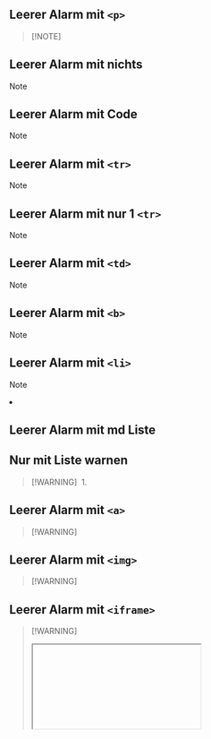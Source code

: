 ## Leerer Alarm mit `<p>`
> [!NOTE]  
> <P>

## Leerer Alarm mit nichts
> [!NOTE] 
> 

## Leerer Alarm mit Code
> [!NOTE]
><code></code>

## Leerer Alarm mit  `<tr>`
> [!NOTE]
><tr></tr>

## Leerer Alarm mit nur 1 `<tr>`
> [!NOTE]
><tr>

## Leerer Alarm mit `<td>`
> [!NOTE]
><td></td>

## Leerer Alarm mit  `<b>`
> [!NOTE]
><b></b>

## Leerer Alarm mit  `<li>`
> [!NOTE]
><li></li>

## Leerer Alarm mit  md Liste
## Nur mit Liste warnen
> [!WARNING] 
>1. 

## Leerer Alarm mit  `<a>`
> [!WARNING] 
><a></a>

## Leerer Alarm mit  `<img>`
> [!WARNING] 
><img></img>

## Leerer Alarm mit  `<iframe>`
> [!WARNING] 
><iframe></iframe>
